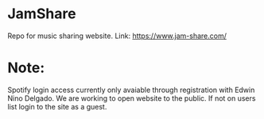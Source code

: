 # JamShare

Repo for music sharing website.
Link: https://www.jam-share.com/

# Note:

Spotify login access currently only avaiable through registration with Edwin Nino Delgado.
We are working to open website to the public. If not on users list login to the site as a guest.
